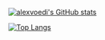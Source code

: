 [![alexvoedi's GitHub stats](https://github-readme-stats.vercel.app/api?username=alexvoedi&theme=onedark)](https://github.com/alexvoedi/github-readme-stats)

[![Top Langs](https://github-readme-stats.vercel.app/api/top-langs/?username=alexvoedi&langs_count=8&layout=compact&theme=onedark)](https://github.com/alexvoedi/github-readme-stats)
